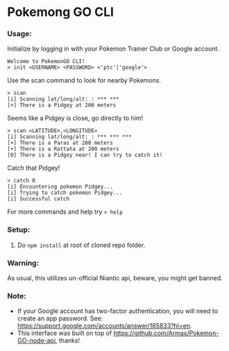 # Pokemong GO CLI

### Usage:
Initialize by logging in with your Pokemon Trainer Club or Google account.
```
Welcome to PokemonGO CLI!
> init <USERNAME> <PASSWORD> <'ptc'|'google'> 
```
Use the scan command to look for nearby Pokemons.
```
> scan
[i] Scanning lat/long/alt: : *** ***
[+] There is a Pidgey at 200 meters
```
Seems like a Pidgey is close, go directly to him!
```
> scan <LATITUDE>,<LONGITUDE>
[i] Scanning lat/long/alt: : *** *** ***
[+] There is a Paras at 200 meters
[+] There is a Rattata at 200 meters
[0] There is a Pidgey near! I can try to catch it!
```
Catch that Pidgey!
```
> catch 0
[i] Encountering pokemon Pidgey...
[i] Trying to catch pokemon Pidgey...
[i] Successful catch
```
For more commands and help try `> help`

### Setup:
1. Do `npm install` at root of cloned repo folder.

### Warning:
As usual, this utilizes un-official Niantic api, beware, you might get banned.

### Note:
* If your Google account has two-factor authentication, you will need to create an app password. See: https://support.google.com/accounts/answer/185833?hl=en.
* This interface was built on top of https://github.com/Armax/Pokemon-GO-node-api, thanks!
